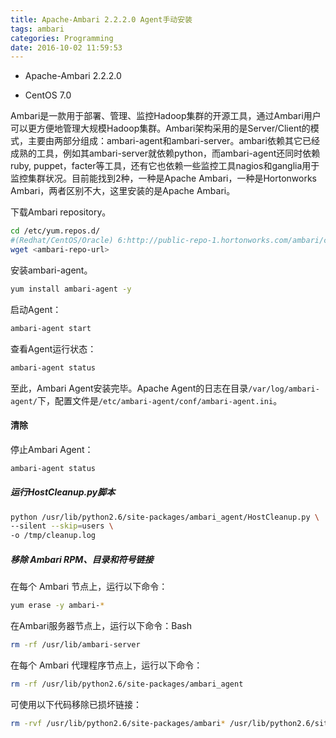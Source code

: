 ```yaml
---
title: Apache-Ambari 2.2.2.0 Agent手动安装
tags: ambari
categories: Programming
date: 2016-10-02 11:59:53
---
```


* Apache-Ambari 2.2.2.0

* CentOS 7.0

Ambari是一款用于部署、管理、监控Hadoop集群的开源工具，通过Ambari用户可以更方便地管理大规模Hadoop集群。Ambari架构采用的是Server/Client的模式，主要由两部分组成：ambari-agent和ambari-server。ambari依赖其它已经成熟的工具，例如其ambari-server就依赖python，而ambari-agent还同时依赖ruby, puppet，facter等工具，还有它也依赖一些监控工具nagios和ganglia用于监控集群状况。目前能找到2种，一种是Apache Ambari，一种是Hortonworks Ambari，两者区别不大，这里安装的是Apache Ambari。

<!-- more -->

下载Ambari repository。

```Bash
cd /etc/yum.repos.d/
#(Redhat/CentOS/Oracle) 6:http://public-repo-1.hortonworks.com/ambari/centos6/2.x/updates/2.2.2.0/ambari.repo
wget <ambari-repo-url>
```

安装ambari-agent。

```Bash
yum install ambari-agent -y
```

启动Agent：

```Bash
ambari-agent start
```

查看Agent运行状态：

```Bash
ambari-agent status
```

至此，Ambari Agent安装完毕。Apache Agent的日志在目录<code>/var/log/ambari-agent/</code>下，配置文件是<code>/etc/ambari-agent/conf/ambari-agent.ini</code>。

#### 清除

停止Ambari Agent：

```Bash
ambari-agent status
```

##### 运行HostCleanup.py脚本

```Bash
python /usr/lib/python2.6/site-packages/ambari_agent/HostCleanup.py \
--silent --skip=users \
-o /tmp/cleanup.log
```

##### 移除 Ambari RPM、目录和符号链接

在每个 Ambari 节点上，运行以下命令：

```Bash
yum erase -y ambari-*
```

在Ambari服务器节点上，运行以下命令：Bash
```Bash
rm -rf /usr/lib/ambari-server
```

在每个 Ambari 代理程序节点上，运行以下命令：

```Bash
rm -rf /usr/lib/python2.6/site-packages/ambari_agent
```

可使用以下代码移除已损坏链接：
```Bash
rm -rvf /usr/lib/python2.6/site-packages/ambari* /usr/lib/python2.6/site-packages/resource-management
```



